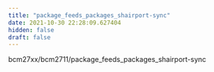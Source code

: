 ```yaml
---
title: "package_feeds_packages_shairport-sync"
date: 2021-10-30 22:28:09.627404
hidden: false
draft: false
---
```


bcm27xx/bcm2711/package_feeds_packages_shairport-sync

